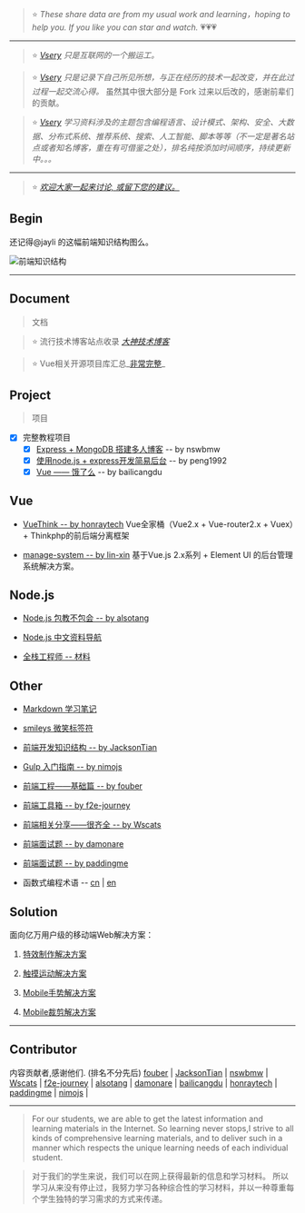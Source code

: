 > :star:    _These share data are from my usual work and learning，hoping to help you. If you like you can star and watch._ :heartpulse::heartpulse::heartpulse: 

***
> :star:    _[Vsery](https://gitee.com/vsery/learning) 只是互联网的一个搬运工。_

> :star:    _[Vsery](https://gitee.com/vsery/learning) 
只是记录下自己所见所想，与正在经历的技术一起改变，并在此过过程一起交流心得。_ 虽然其中很大部分是 Fork 过来以后改的，感谢前辈们的贡献。

> :star:    _[Vsery](https://gitee.com/vsery/learning) 学习资料涉及的主题包含编程语言、设计模式、架构、安全、大数据、分布式系统、推荐系统、搜索、人工智能、脚本等等（不一定是著名站点或者知名博客，重在有可借鉴之处），排名纯按添加时间顺序，持续更新中。。。_

***
> :star:    _[欢迎大家一起来讨论, 或留下您的建议。](https://gitee.com/vsery/learning/issues/new)_

## Begin
还记得@jayli 的这幅前端知识结构图么。

![前端知识结构](https://gitee.com/vsery/learning/blob/master/figures/fks.jpg)

***
## Document
> 文档

> :star:    流行技术博客站点收录 _[大神技术博客](/blog/README.md)_

> :star:    Vue相关开源项目库汇总_[非常完整](/vue/README.md)_

## Project
> 项目

- [x]  完整教程项目
    - [x]  [Express + MongoDB 搭建多人博客](/blogs/README.md) -- by nswbmw
    - [x]  [使用node.js + express开发简易后台](/express/README.md) -- by peng1992
    - [x]  [Vue —— 饿了么](https://github.com/bailicangdu/vue2-elm/) -- by bailicangdu

## Vue

* [VueThink -- by honraytech](https://github.com/honraytech/VueThink)
Vue全家桶（Vue2.x + Vue-router2.x + Vuex）+ Thinkphp的前后端分离框架

* [manage-system -- by lin-xin](https://github.com/lin-xin/manage-system/)
基于Vue.js 2.x系列 + Element UI 的后台管理系统解决方案。

## Node.js

* [Node.js 包教不包会 -- by alsotang](/node-books/README.md)

* [Node.js 中文资料导航](/node-link/README.md)

* [全栈工程师 -- 材料](/full-stack/README.md)


## Other
* [Markdown 学习笔记](/markdown/README.md)

* [smileys 微笑标签符](/smileys/README.md)


* [前端开发知识结构 -- by JacksonTian](/frontend-knowledge-structure/README.md)


* [Gulp 入门指南 -- by nimojs](https://github.com/nimojs/gulp-book)

* [前端工程——基础篇 -- by fouber](https://github.com/fouber/blog)

* [前端工具箱 -- by f2e-journey](/tool/README.md)

* [前端相关分享——很齐全 -- by Wscats](/frontend-share/README.md)

* [前端面试题 -- by damonare ](/subject/README.md)

* [前端面试题 -- by paddingme](https://github.com/paddingme/Front-end-Web-Development-Interview-Question)

* 函数式编程术语 -- [cn](https://github.com/shfshanyue/fp-jargon-zh) |
[en](https://github.com/hemanth/functional-programming-jargon)

## Solution
面向亿万用户级的移动端Web解决方案：

1. [特效制作解决方案](http://alloyteam.github.io/AlloyTouch/transformjs/)

2. [触摸运动解决方案](https://github.com/AlloyTeam/AlloyTouch)

3. [Mobile手势解决方案](https://github.com/AlloyTeam/AlloyFinger)

4. [Mobile裁剪解决方案](https://github.com/AlloyTeam/AlloyFinger/tree/master/alloy_crop)

***

## Contributor
内容贡献者,感谢他们. (排名不分先后)
[fouber](https://github.com/fouber) |
[JacksonTian](https://github.com/JacksonTian) |
[nswbmw](https://github.com/nswbmw) |
[Wscats](https://github.com/Wscats) |
[f2e-journey](https://github.com/f2e-journey) |
[alsotang](https://github.com/alsotang) |
[damonare](https://github.com/damonare) |
[bailicangdu](https://github.com/bailicangdu) |
[honraytech](https://github.com/honraytech) |
[paddingme](https://github.com/paddingme) |
[nimojs](https://github.com/nimojs) |

***

> For our students, we are able to get the latest information and learning materials in the Internet.
So learning never stops,I strive to all kinds of comprehensive learning materials, and to deliver such in a manner which respects the unique learning needs of each individual student.

> 对于我们的学生来说，我们可以在网上获得最新的信息和学习材料。
所以学习从来没有停止过，我努力学习各种综合性的学习材料，并以一种尊重每个学生独特的学习需求的方式来传递。
